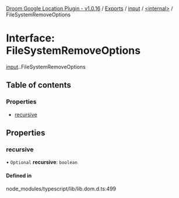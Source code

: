 [Droom Google Location Plugin - v1.0.16](../README.md) / [Exports](../modules.md) / [input](../modules/input.md) / [<internal\>](../modules/input._internal_.md) / FileSystemRemoveOptions

# Interface: FileSystemRemoveOptions

[input](../modules/input.md).[<internal>](../modules/input._internal_.md).FileSystemRemoveOptions

## Table of contents

### Properties

- [recursive](input._internal_.FileSystemRemoveOptions.md#recursive)

## Properties

### recursive

• `Optional` **recursive**: `boolean`

#### Defined in

node_modules/typescript/lib/lib.dom.d.ts:499
